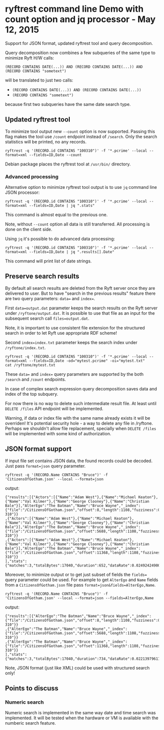 # ryftrest command line Demo with count option and jq processor - May 12, 2015

Support for JSON format, updated ryftrest tool and query decomposition.

Query decomposition now combines a few subqueries of the same type to minimize Ryft H/W calls:

`(RECORD CONTAINS DATE(...)) AND (RECORD CONTAINS DATE(...)) AND (RECORD CONTAINS "sometext")`

will be translated to just two calls:

- `(RECORD CONTAINS DATE(...)) AND (RECORD CONTAINS DATE(...))`
- `(RECORD CONTAINS "sometext")`

because first two subqueries have the same date search type.


## Updated ryftrest tool

To minimize tool output new `--count` option is now supported.
Passing this flag makes the tool use `/count` endpoint instead of `/search`.
Only the search statistics will be printed, no any records.

```{.sh}
ryftrest -q '(RECORD.id CONTAINS "100310")' -f '*.pcrime' --local --format=xml --fields=ID,Date --count
```

Debian package places the ryftrest tool at `/usr/bin/` directory.

### Advanced processing

Alternative option to minimize ryftrest tool output
is to use `jq` command line JSON processor:

```{.sh}
ryftrest -q '(RECORD.id CONTAINS "100310")' -f '*.pcrime' --local --format=xml --fields=ID,Date | jq ".stats"
```

This command is almost equal to the previous one.

Note, without `--count` option all data is still transferred.
All processing is done on the client side.

Using `jq` it's possible to do advanced data processing:

```{.sh}
ryftrest -q '(RECORD.id CONTAINS "100310")' -f '*.pcrime' --local --format=xml --fields=ID,Date | jq ".results[].Date"
```

This command will print list of date strings.


## Preserve search results

By default all search results are deleted from the Ryft server once they are delivered to user.
But to have "search in the previous results" feature there are two query parameters: `data=` and `index=`.

First `data=output.dat` parameter keeps the search results on the Ryft server under `/ryftone/output.dat`.
It is possible to use that file as an input for the subsequent search call `files=output.dat`.

Note, it is important to use consistent file extension for the structured search
in order to let Ryft use appropriate RDF scheme!

Second `index=index.txt` parameter keeps the search index under `/ryftone/index.txt`.

```{.sh}
ryftrest -q '(RECORD.id CONTAINS "100310")' -f '*.pcrime' --local --format=xml --fields=ID,Date -od="mytest.pcrime" -oi="mytest.txt"
cat /ryftone/mytest.txt
```

These `data=` and `index=` query parameters are supported by the both `/search` and `/count` endpoints.

In case of complex search expression query decomposition saves data and index of the top subquery.

For now there is no way to delete such intermediate result file.
At least until `DELETE /files` API endpoint will be implemented.

Warning, if data or index file with the same name already exists it will be overriden!
It's potential security hole - a way to delete any file in /ryftone.
Perhaps we shouldn't allow file replacement, specially when `DELETE /files`
will be implemented with some kind of authorization.


## JSON format support

If input file set contains JSON data, the found records could be decoded. Just pass `format=json` query parameter.

```{.sh}
ryftrest -q '(RECORD.Name CONTAINS "Bruce")' -f 'CitizensOfGotham.json' --local --format=json
```

output:

```{.json}
{"results":[{"Actors":[{"Name":"Adam West"},{"Name":"Michael Keaton"},{"Name":"Val Kilmer"},{"Name":"George Clooney"},{"Name":"Christian Bale"}],"AlterEgo":"The Batman","Name":"Bruce Wayne","_index":{"file":"/CitizensOfGotham.json","offset":8,"length":1108,"fuzziness":0,"host":"ryftone-310"}}
,{"Actors":[{"Name":"Adam West"},{"Name":"Michael Keaton"},{"Name":"Val Kilmer"},{"Name":"George Clooney"},{"Name":"Christian Bale"}],"AlterEgo":"The Batman","Name":"Bruce Wayne","_index":{"file":"/CitizensOfGotham.json","offset":5688,"length":1108,"fuzziness":0,"host":"ryftone-310"}}
,{"Actors":[{"Name":"Adam West"},{"Name":"Michael Keaton"},{"Name":"Val Kilmer"},{"Name":"George Clooney"},{"Name":"Christian Bale"}],"AlterEgo":"The Batman","Name":"Bruce Wayne","_index":{"file":"/CitizensOfGotham.json","offset":11368,"length":1108,"fuzziness":0,"host":"ryftone-310"}}
],"stats":{"matches":3,"totalBytes":17040,"duration":652,"dataRate":0.024924249005463955,"fabricDataRate":0}
```

Moreover, to minimize output or to get just subset of fields the `fields=` query parameter could be used.
For example to get `AlterEgo` and `Name` fields from a `CitizensOfGotham.json` file pass `format=json&fields=AlterEgo,Name`.

```{.sh}
ryftrest -q '(RECORD.Name CONTAINS "Bruce")' -f 'CitizensOfGotham.json' --local --format=json --fields=AlterEgo,Name
```

output:

```{.json}
{"results":[{"AlterEgo":"The Batman","Name":"Bruce Wayne","_index":{"file":"/CitizensOfGotham.json","offset":8,"length":1108,"fuzziness":0,"host":"ryftone-310"}}
,{"AlterEgo":"The Batman","Name":"Bruce Wayne","_index":{"file":"/CitizensOfGotham.json","offset":5688,"length":1108,"fuzziness":0,"host":"ryftone-310"}}
,{"AlterEgo":"The Batman","Name":"Bruce Wayne","_index":{"file":"/CitizensOfGotham.json","offset":11368,"length":1108,"fuzziness":0,"host":"ryftone-310"}}
],"stats":{"matches":3,"totalBytes":17040,"duration":734,"dataRate":0.02213979611929496,"fabricDataRate":0}
```

Note, JSON format (just like XML) could be used with structured search only!


## Points to discuss

### Numeric search

Numeric search is implemented in the same way date and time search was implemented.  It will be tested when the hardware or VM is available with the numberic search feature.



